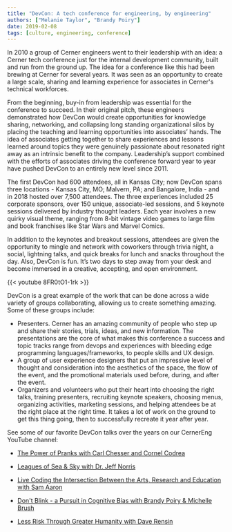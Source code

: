```yaml
---
title: "DevCon: A tech conference for engineering, by engineering"
authors: ["Melanie Taylor", "Brandy Poiry"]
date: 2019-02-08
tags: [culture, engineering, conference]
---
```


In 2010 a group of Cerner engineers went to their leadership with an idea: a Cerner tech conference just for the internal development community, built and run from the ground up. The idea for a conference like this had been brewing at Cerner for several years. It was seen as an opportunity to create a large scale, sharing and learning experience for associates in Cerner's technical workforces.

From the beginning, buy-in from leadership was essential for the conference to succeed. In their original pitch, these engineers demonstrated how DevCon would create opportunities for knowledge sharing, networking, and collapsing long standing organizational silos by placing the teaching and learning opportunities into associates’ hands. The idea of associates getting together to share experiences  and lessons learned around topics they were genuinely passionate about resonated right away as an intrinsic benefit to the company. Leadership’s support combined with the efforts of associates driving the conference forward year to year have pushed DevCon to an entirely new level since 2011.

The first DevCon had 600 attendees, all in Kansas City; now DevCon spans three locations - Kansas City, MO; Malvern, PA; and Bangalore, India - and in 2018 hosted over 7,500 attendees.  The three experiences included 25 corporate sponsors, over 150 unique, associate-led sessions, and 5 keynote sessions delivered by industry thought leaders. Each year involves a new quirky visual theme, ranging from 8-bit vintage video games to large film and book franchises like Star Wars and Marvel Comics.

In addition to the keynotes and breakout sessions, attendees are given the opportunity to mingle and network with coworkers through trivia night, a social, lightning talks, and quick breaks for lunch and snacks throughout the day.  Also, DevCon is fun. It’s two days to step away from your desk and become immersed in a creative, accepting, and open environment.

{{< youtube 8FR0tO1-1rk >}}

DevCon is a great example of the work that can be done across a wide variety of groups collaborating, allowing us to create something amazing. Some of these groups include:

* Presenters. Cerner has an amazing community of people who step up and share their stories, trials, ideas, and new information. The presentations are the core of what makes this conference a success and topic tracks range from devops and experiences with bleeding edge programming languages/frameworks, to people skills and UX design.
* A group of user experience designers that put an impressive level of thought and consideration into the aesthetics of the space, the flow of the event, and the promotional materials used before, during, and after the event.
* Organizers and volunteers who put their heart into choosing the right talks, training presenters, recruiting keynote speakers, choosing menus, organizing activities, marketing sessions, and helping attendees be at the right place at the right time. It takes a lot of work on the ground to get this thing going, then to successfully recreate it year after year.

See some of our favorite DevCon talks over the years on our CernerEng YouTube channel:

* [The Power of Pranks with Carl Chesser and Cornel Codrea](https://www.youtube.com/watch?v=5Aabg_IpXpk)

* [Leagues of Sea & Sky with Dr. Jeff Norris](https://www.youtube.com/watch?v=1d-Hx7v36ng)

* [Live Coding the Intersection Between the Arts, Research and Education with Sam Aaron]( https://www.youtube.com/watch?v=ecjvI-CbR60)

* [Don't Blink - a Pursuit in Cognitive Bias with Brandy Poiry & Michelle Brush](https://www.youtube.com/watch?v=vZpt1lHYTNE)

* [Less Risk Through Greater Humanity with Dave Rensin](https://www.youtube.com/watch?v=0zqBlRW_6jA)
